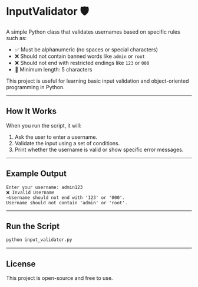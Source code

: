 # InputValidator 🛡️

A simple Python class that validates usernames based on specific rules such as:

- ✅ Must be alphanumeric (no spaces or special characters)
- ❌ Should not contain banned words like `admin` or `root`
- ❌ Should not end with restricted endings like `123` or `000`
- 📏 Minimum length: 5 characters

This project is useful for learning basic input validation and object-oriented programming in Python.

---

## How It Works

When you run the script, it will:

1. Ask the user to enter a username.
2. Validate the input using a set of conditions.
3. Print whether the username is valid or show specific error messages.

---

## Example Output

```
Enter your username: admin123
❌ Invalid Username
→Username should not end with '123' or '000'.
Username should not contain 'admin' or 'root'.
```

---

## Run the Script

```bash
python input_validator.py
```

---

## License

This project is open-source and free to use.
